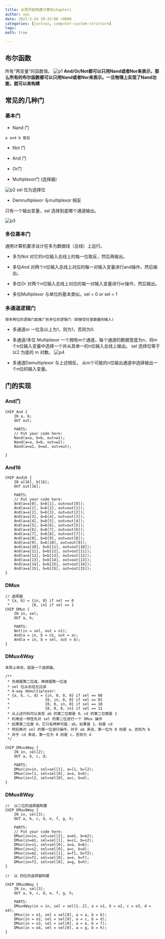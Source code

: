 ```yaml
---
title: 从零开始构建计算机chapter1
author: xyx
date: 2021-5-24 20:33:00 +0800
categories: [justxyx, computer-system-structure]
tags: 
math: true

---
```

## 布尔函数
所有“两变量”的函数值。
![p1](/assets/img/2021.5.24/p1.png)
**And/Or/Not都可以只用Nand或者Nor来表示，那么所有的布尔函数都可以只用Nand或者Nor来表示。一旦物理上实现了Nand功能，就可以来构建**

## 常见的几种门
### 基本门
* Nand 门

~~~
a and b 取反
~~~

* Not 门

* And 门

* Or门

* Multiplexor门 (选择器)

![p2](/assets/img/2021.5.24/p2.png)
sel 位为选择位

* Demnultiplexor 与multiplexor 相反

只有一个输出变量，sel 选择到底哪个通道输出。

![p3](/assets/img/2021.5.24/p3.png)

### 多位基本门
通用计算机要求设计在多为数据线（总线）上运行。

* 多为Not
    对它的n位输入总线上的每一位取反，然后再输出。

* 多位And
  对两个n位输入总线上对应的每一对输入变量进行and操作，然后输出。

* 多位Or
  对两个n位输入总线上对应的每一对输入变量进行or操作，然后输出。

* 多位Multiplexor
  与单位的基本类似。sel = 0 or sel = 1

### 多通道逻辑门
    很多两位的逻辑门能推广到多位的逻辑门（即接受任意数量的输入)
* 多通道or
  一位及以上为1，则为1，否则为0.

* 多通道/多位 Multiplexor 
  一个拥有m个通道，每个通道的数据宽度为n，将m个n位输入变量中选择一个并从其单一的n位输入总线上输出。
  sel 选择位等于 以2 为底的 m 对数。
  ![p4](/assets/img/2021.5.24/p4.png)

* 多通道Demultiplexor
  与上述相反。 从m个可能的n位输出通道中选择输出一个n位的输入变量。

## 门的实现
### And门
~~~
CHIP And {
    IN a, b;
    OUT out;

    PARTS:
    // Put your code here:
    Nand(a=a, b=b, out=w1);
    Nand(a=a, b=b, out=w2);
    Nand(a=w1, b=w2, out=out);

}
~~~
### And16
~~~
CHIP And16 {
    IN a[16], b[16];
    OUT out[16];

    PARTS:
    // Put your code here:
    And(a=a[0], b=b[1], out=out[0]);
    And(a=a[1], b=b[2], out=out[1]);
    And(a=a[2], b=b[3], out=out[2]);
    And(a=a[3], b=b[4], out=out[3]);
    And(a=a[4], b=b[5], out=out[4]);
    And(a=a[5], b=b[6], out=out[5]);
    And(a=a[6], b=b[7], out=out[6]);
    And(a=a[7], b=b[8], out=out[7]);
    And(a=a[8], b=b[9], out=out[8]);
    And(a=a[9], b=b[10], out=out[9]);
    And(a=a[10], b=b[11], out=out[10]);
    And(a=a[11], b=b[12], out=out[11]);
    And(a=a[12], b=b[13], out=out[12]);
    And(a=a[13], b=b[14], out=out[13]);
    And(a=a[14], b=b[15], out=out[14]);
    And(a=a[15], b=b[15], out=out[15]);
}
~~~
### DMux
~~~
// 选择器
 * {a, b} = {in, 0} if sel == 0
 *          {0, in} if sel == 1
CHIP DMux {
    IN in, sel;
    OUT a, b;

    PARTS:
    Not(in = sel, out = n1);
    And(a = in, b = n1, out = a);
    And(a = in, b = sel, out = b);
}
~~~

### DMux4Way
    本质上来说，就是一个选择器。
~~~
/**
 * 先根据第二位选，再根据第一位选
 * sel 位从右往左边读
 * 4-way demultiplexor:
 * {a, b, c, d} = {in, 0, 0, 0} if sel == 00
 *                {0, in, 0, 0} if sel == 01
 *                {0, 0, in, 0} if sel == 10
 *                {0, 0, 0, in} if sel == 11
 * 从上述代码可以发现 ab 的第二位都是 0，cd 的第二位都是 1
 * 利用这一特性先对 sel 的第二位进行一个 DMux 操作
 * 如果第二位是 0，它只有两种可能：ab，如果是 1，则是 cd
 * 然后再对 sel 的第一位进行操作，对于 ab 来说，第一位为 0 则是 a，否则为 b
 * 对于 cd 来说，第一位为 0 则是 c，否则为 d
 */

CHIP DMux4Way {
    IN in, sel[2];
    OUT a, b, c, d;

    PARTS:
    DMux(in=in, sel=sel[1], a=l1, b=l2);
    DMux(in=l1, sel=sel[0], a=a, b=b);
    DMux(in=l2, sel=sel[0], a=c, b=d);
}
~~~

### DMux8Way
~~~
//  以二位的选择器构建
CHIP DMux8Way {
    IN in, sel[3];
    OUT a, b, c, d, e, f, g, h;

    PARTS:
    // Put your code here:
    DMux(in=in, sel=sel[2], a=m1, b=m2);
    DMux(in=m1, sel=sel[1], a=s1, b=s2);
    DMux(in=s1, sel=sel[0], a=a, b=b);
    DMux(in=s2, sel=sel[0], a=c, b=d);
    DMux(in=m2, sel=sel[1], a=f1, b=f2);
    DMux(in=f1, sel=sel[0], a=e, b=f);
    DMux(in=f2, sel=sel[0], a=g, b=h);
}

//  以 四位的选择器构建

CHIP DMux8Way {
    IN in, sel[3];
    OUT a, b, c, d, e, f, g, h;

    PARTS:
    DMux4Way(in = in, sel = sel[1..2], a = o1, b = o2, c = o3, d = o4);
    DMux(in = o1, sel = sel[0], a = a, b = b);
    DMux(in = o2, sel = sel[0], a = c, b = d);
    DMux(in = o3, sel = sel[0], a = e, b = f);
    DMux(in = o4, sel = sel[0], a = g, b = h);
}
~~~